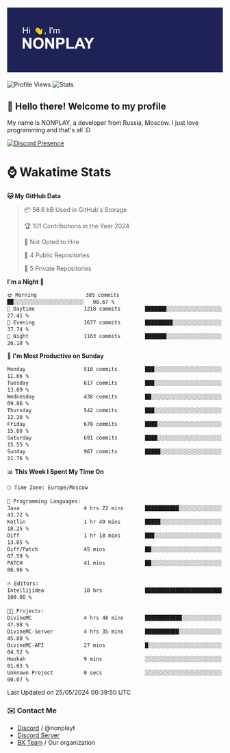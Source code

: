 ![Discord Presence](./header.png)
<br></br>
![Profile Views](https://komarev.com/ghpvc/?username=NONPLAYT&color=blue&style=for-the-badge)
![Stats](https://img.shields.io/badge/0%25-OPTIMIZED-orange?style=for-the-badge)


## :wave: Hello there! Welcome to my profile

My name is NONPLAY, a developer from Russia, Moscow. I just love programming and that's all :D

[![Discord Presence](https://lanyard.cnrad.dev/api/597087584090587177?showDisplayName=true)](https://discord.com/users/597087584090587177) 

# ⌚ Wakatime Stats

<!--START_SECTION:waka-->
**🐱 My GitHub Data** 

> 📦 56.6 kB Used in GitHub's Storage 
 > 
> 🏆 101 Contributions in the Year 2024
 > 
> 🚫 Not Opted to Hire
 > 
> 📜 4 Public Repositories 
 > 
> 🔑 5 Private Repositories 
 > 
**I'm a Night 🦉** 

```text
🌞 Morning                385 commits         ██░░░░░░░░░░░░░░░░░░░░░░░   08.67 % 
🌆 Daytime                1218 commits        ███████░░░░░░░░░░░░░░░░░░   27.41 % 
🌃 Evening                1677 commits        █████████░░░░░░░░░░░░░░░░   37.74 % 
🌙 Night                  1163 commits        ███████░░░░░░░░░░░░░░░░░░   26.18 % 
```
📅 **I'm Most Productive on Sunday** 

```text
Monday                   518 commits         ███░░░░░░░░░░░░░░░░░░░░░░   11.66 % 
Tuesday                  617 commits         ███░░░░░░░░░░░░░░░░░░░░░░   13.89 % 
Wednesday                438 commits         ██░░░░░░░░░░░░░░░░░░░░░░░   09.86 % 
Thursday                 542 commits         ███░░░░░░░░░░░░░░░░░░░░░░   12.20 % 
Friday                   670 commits         ████░░░░░░░░░░░░░░░░░░░░░   15.08 % 
Saturday                 691 commits         ████░░░░░░░░░░░░░░░░░░░░░   15.55 % 
Sunday                   967 commits         █████░░░░░░░░░░░░░░░░░░░░   21.76 % 
```


📊 **This Week I Spent My Time On** 

```text
🕑︎ Time Zone: Europe/Moscow

💬 Programming Languages: 
Java                     4 hrs 22 mins       ███████████░░░░░░░░░░░░░░   43.72 % 
Kotlin                   1 hr 49 mins        █████░░░░░░░░░░░░░░░░░░░░   18.25 % 
Diff                     1 hr 18 mins        ███░░░░░░░░░░░░░░░░░░░░░░   13.05 % 
Diff/Patch               45 mins             ██░░░░░░░░░░░░░░░░░░░░░░░   07.59 % 
PATCH                    41 mins             ██░░░░░░░░░░░░░░░░░░░░░░░   06.96 % 

🔥 Editors: 
Intellijidea             10 hrs              █████████████████████████   100.00 % 

🐱‍💻 Projects: 
DivineMC                 4 hrs 48 mins       ████████████░░░░░░░░░░░░░   47.98 % 
DivineMC-Server          4 hrs 35 mins       ███████████░░░░░░░░░░░░░░   45.80 % 
DivineMC-API             27 mins             █░░░░░░░░░░░░░░░░░░░░░░░░   04.52 % 
Hookah                   9 mins              ░░░░░░░░░░░░░░░░░░░░░░░░░   01.63 % 
Unknown Project          0 secs              ░░░░░░░░░░░░░░░░░░░░░░░░░   00.07 % 
```


 Last Updated on 25/05/2024 00:39:50 UTC
<!--END_SECTION:waka-->

### ✉️ Contact Me

- [Discord](https://discord.com/users/597087584090587177) / @nonplayt
- [Discord Server](https://discord.gg/p7cxhw7E2M)
- [BX Team](https://github.com/BX-Team) / Our organization
